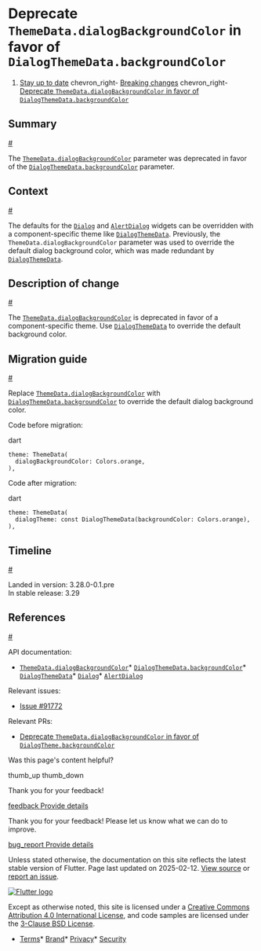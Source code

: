 Deprecate `ThemeData.dialogBackgroundColor` in favor of `DialogThemeData.backgroundColor`
=========================================================================================

1. [Stay up to date](/release) chevron\_right- [Breaking changes](/release/breaking-changes) chevron\_right- [Deprecate `ThemeData.dialogBackgroundColor` in favor of `DialogThemeData.backgroundColor`](/release/breaking-changes/deprecate-themedata-dialogbackgroundcolor)

Summary
-------

[#](#summary)

The [`ThemeData.dialogBackgroundColor`](https://api.flutter.dev/flutter/material/ThemeData/dialogBackgroundColor.html) parameter was deprecated in favor of the [`DialogThemeData.backgroundColor`](https://api.flutter.dev/flutter/material/DialogThemeData/backgroundColor.html) parameter.

Context
-------

[#](#context)

The defaults for the [`Dialog`](https://api.flutter.dev/flutter/material/Dialog-class.html) and [`AlertDialog`](https://api.flutter.dev/flutter/material/AlertDialog-class.html) widgets can be overridden with a component-specific theme like [`DialogThemeData`](https://api.flutter.dev/flutter/material/DialogThemeData-class.html). Previously, the `ThemeData.dialogBackgroundColor` parameter was used to override the default dialog background color, which was made redundant by [`DialogThemeData`](https://api.flutter.dev/flutter/material/DialogThemeData-class.html).

Description of change
---------------------

[#](#description-of-change)

The [`ThemeData.dialogBackgroundColor`](https://api.flutter.dev/flutter/material/ThemeData/dialogBackgroundColor.html) is deprecated in favor of a component-specific theme. Use [`DialogThemeData`](https://api.flutter.dev/flutter/material/DialogThemeData-class.html) to override the default background color.

Migration guide
---------------

[#](#migration-guide)

Replace [`ThemeData.dialogBackgroundColor`](https://api.flutter.dev/flutter/material/ThemeData/dialogBackgroundColor.html) with [`DialogThemeData.backgroundColor`](https://api.flutter.dev/flutter/material/DialogThemeData/backgroundColor.html) to override the default dialog background color.

Code before migration:

dart

```
theme: ThemeData(
  dialogBackgroundColor: Colors.orange,
),
```

Code after migration:

dart

```
theme: ThemeData(
  dialogTheme: const DialogThemeData(backgroundColor: Colors.orange),
),
```

Timeline
--------

[#](#timeline)

Landed in version: 3.28.0-0.1.pre  
 In stable release: 3.29

References
----------

[#](#references)

API documentation:

* [`ThemeData.dialogBackgroundColor`](https://api.flutter.dev/flutter/material/ThemeData/dialogBackgroundColor.html)* [`DialogThemeData.backgroundColor`](https://api.flutter.dev/flutter/material/DialogThemeData/backgroundColor.html)* [`DialogThemeData`](https://api.flutter.dev/flutter/material/DialogThemeData-class.html)* [`Dialog`](https://api.flutter.dev/flutter/material/Dialog-class.html)* [`AlertDialog`](https://api.flutter.dev/flutter/material/AlertDialog-class.html)

Relevant issues:

* [Issue #91772](https://github.com/flutter/flutter/issues/91772)

Relevant PRs:

* [Deprecate `ThemeData.dialogBackgroundColor` in favor of `DialogTheme.backgroundColor`](https://github.com/flutter/flutter/pull/155072)

Was this page's content helpful?

thumb\_up thumb\_down

Thank you for your feedback!

 [feedback Provide details](https://github.com/flutter/website/issues/new?template=1_page_issue.yml&&page-url=https://docs.flutter.dev/release/breaking-changes/deprecate-themedata-dialogbackgroundcolor/&page-source=https://github.com/flutter/website/tree/main/src/content/release/breaking-changes/deprecate-themedata-dialogbackgroundcolor.md)

Thank you for your feedback! Please let us know what we can do to improve.

 [bug\_report Provide details](https://github.com/flutter/website/issues/new?template=1_page_issue.yml&&page-url=https://docs.flutter.dev/release/breaking-changes/deprecate-themedata-dialogbackgroundcolor/&page-source=https://github.com/flutter/website/tree/main/src/content/release/breaking-changes/deprecate-themedata-dialogbackgroundcolor.md)

Unless stated otherwise, the documentation on this site reflects the latest stable version of Flutter. Page last updated on 2025-02-12. [View source](https://github.com/flutter/website/tree/main/src/content/release/breaking-changes/deprecate-themedata-dialogbackgroundcolor.md) or [report an issue](https://github.com/flutter/website/issues/new?template=1_page_issue.yml&&page-url=https://docs.flutter.dev/release/breaking-changes/deprecate-themedata-dialogbackgroundcolor/&page-source=https://github.com/flutter/website/tree/main/src/content/release/breaking-changes/deprecate-themedata-dialogbackgroundcolor.md "Report an issue with this page").

[![Flutter logo](/assets/images/branding/flutter/logo+text/horizontal/white.svg)](https://flutter.dev)

Except as otherwise noted, this site is licensed under a [Creative Commons Attribution 4.0 International License](https://creativecommons.org/licenses/by/4.0/), and code samples are licensed under the [3-Clause BSD License](https://opensource.org/licenses/BSD-3-Clause).

* [Terms](/tos "Terms of use")* [Brand](/brand "Brand usage guidelines")* [Privacy](https://policies.google.com/privacy "Privacy policy")* [Security](/security "Security philosophy and practices")

   